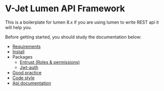 # V-Jet Lumen API Framework

This is a boilerplate for lumen 8.x if you are using lumen to write REST api it will help you.

Before getting started, you should study the documentation below:

* [Requirements](/src/docs/requirements.md)
* [Install](/src/docs/install.md)
* Packages
  * [Entrust (Roles & permissions)](/src/docs/packages/entrust.md)
  * [Jwt-auth](/src/docs/packages/jwt.md)
* [Good practice](/src/docs/good-practice.md)
* [Code style](/src/docs/codestyle.md)
* [Api documentation](/src/docs/api-documentation.md)

